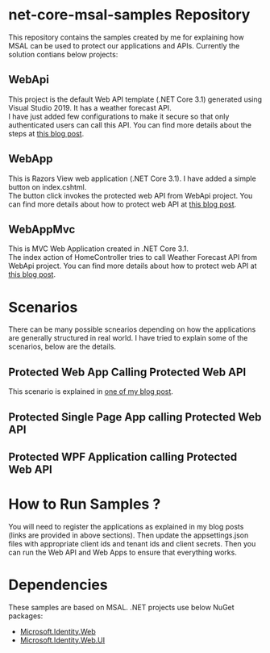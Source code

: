 # net-core-msal-samples  Repository

This repository contains the samples created by me for explaining how MSAL can be used to protect our applications and APIs. 
Currently the solution contians below projects:

## WebApi
This project is the default Web API template (.NET Core 3.1) generated using Visual Studio 2019.   It has a weather forecast API.  
I have just added few configurations to make it secure so that only authenticated users can call this API.
You can find more details about the steps at [this blog post](https://manojchoudhari.wordpress.com/2020/04/29/secure-your-web-api-using-azure-ad-and-msal/).

## WebApp
This is Razors View web application (.NET Core 3.1).  I have added a simple button on index.cshtml.  
The button click invokes the protected web API from WebApi project. 
You can find more details about how to protect web API at [this blog post](https://manojchoudhari.wordpress.com/2020/05/01/secure-net-core-web-app-using-azure-ad-and-msal/).

## WebAppMvc
This is MVC Web Application created in .NET Core 3.1.  
The index action of HomeController tries to call Weather Forecast API from WebApi project.
You can find more details about how to protect web API at [this blog post](https://manojchoudhari.wordpress.com/2020/05/01/secure-net-core-web-app-using-azure-ad-and-msal/).

# Scenarios
There can be many possible scnearios depending on how the applications are generally structured in real world. 
I have tried to explain some of the scenarios, below are the details.

## Protected Web App Calling Protected Web API 
This scenario is explained in [one of my blog post](https://manojchoudhari.wordpress.com/2020/05/04/securing-net-core-web-app-calling-web-api-using-msal-and-azure-ad/).

## Protected Single Page App calling Protected Web API

## Protected WPF Application calling Protected Web API


# How to Run Samples ?
You will need to register the applications as explained in my blog posts (links are provided in above sections). 
Then update the appsettings.json files with appropriate client ids and tenant ids and client secrets.
Then you can run the Web API and Web Apps to ensure that everything works.

# Dependencies 
These samples are based on MSAL.  .NET projects use below NuGet packages:
- [Microsoft.Identity.Web](https://www.nuget.org/packages/Microsoft.Identity.Web)
- [Microsoft.Identity.Web.UI](https://www.nuget.org/packages/Microsoft.Identity.Web.UI)
